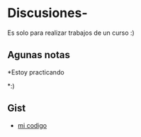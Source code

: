 # Discusiones-
Es solo para realizar trabajos de un curso :)

## Agunas notas
*Estoy practicando

*:)

## Gist

* [mi codigo](hߵps://www.youtube.com/watߴ?v=gcbjlq3B4cw³)  
